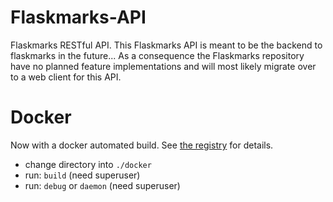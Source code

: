Flaskmarks-API
==============
Flaskmarks RESTful API. This Flaskmarks API is meant to be the backend to flaskmarks in the future... As a consequence the Flaskmarks repository have no planned feature implementations and will most likely migrate over to a web client for this API.

Docker
======
Now with a docker automated build. See [the registry](https://registry.hub.docker.com/u/plastboks/flaskmarks-api/) for details.
* change directory into `./docker`
* run: `build` (need superuser)
* run: `debug` or `daemon` (need superuser)
